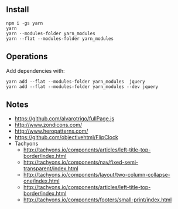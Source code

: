 
## Install
```
npm i -gs yarn
yarn
yarn --modules-folder yarn_modules
yarn --flat --modules-folder yarn_modules
```

## Operations
Add dependencies with:
```
yarn add --flat --modules-folder yarn_modules  jquery
yarn add --flat --modules-folder yarn_modules --dev jquery
```

## Notes
* https://github.com/alvarotrigo/fullPage.js
* http://www.zondicons.com/
* http://www.heropatterns.com/
* https://github.com/objectivehtml/FlipClock
* Tachyons
  * http://tachyons.io/components/articles/left-title-top-border/index.html
  * http://tachyons.io/components/nav/fixed-semi-transparent/index.html
  * http://tachyons.io/components/layout/two-column-collapse-one/index.html
  * http://tachyons.io/components/articles/left-title-top-border/index.html
  * http://tachyons.io/components/footers/small-print/index.html


